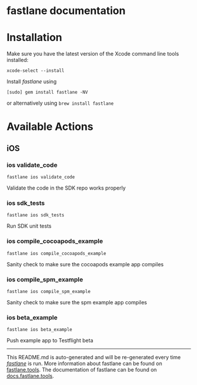 fastlane documentation
================
# Installation

Make sure you have the latest version of the Xcode command line tools installed:

```
xcode-select --install
```

Install _fastlane_ using
```
[sudo] gem install fastlane -NV
```
or alternatively using `brew install fastlane`

# Available Actions
## iOS
### ios validate_code
```
fastlane ios validate_code
```
Validate the code in the SDK repo works properly
### ios sdk_tests
```
fastlane ios sdk_tests
```
Run SDK unit tests
### ios compile_cocoapods_example
```
fastlane ios compile_cocoapods_example
```
Sanity check to make sure the cocoapods example app compiles
### ios compile_spm_example
```
fastlane ios compile_spm_example
```
Sanity check to make sure the spm example app compiles
### ios beta_example
```
fastlane ios beta_example
```
Push example app to Testflight beta

----

This README.md is auto-generated and will be re-generated every time [_fastlane_](https://fastlane.tools) is run.
More information about fastlane can be found on [fastlane.tools](https://fastlane.tools).
The documentation of fastlane can be found on [docs.fastlane.tools](https://docs.fastlane.tools).
